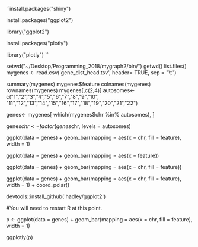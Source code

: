 ``install.packages("shiny")

install.packages("ggplot2")

library("ggplot2")

install.packages("plotly")

library("plotly") ``



setwd("~/Desktop/Programming_2018/mygraph2/bin/")
getwd()
list.files()
mygenes <- read.csv('gene_dist_head.tsv', header= TRUE, sep = "\t")

summary(mygenes)
mygenes$feature
colnames(mygenes)
rownames(mygenes)
mygenes[,c(2,4)]
autosomes<-c("1","2","3","4","5","6","7","8","9","10",
             "11","12","13","14","15","16","17","18","19","20","21","22")
             
genes<- mygenes[ which(mygenes$chr %in% autosomes), ] 

genes$chr <- factor(genes$chr, levels = autosomes)

ggplot(data = genes) +  geom_bar(mapping = aes(x = chr, fill = feature), width = 1)

ggplot(data = genes) +
  geom_bar(mapping = aes(x = feature))

ggplot(data = genes) +
  geom_bar(mapping = aes(x = chr, fill = feature))

ggplot(data = genes) +
  geom_bar(mapping = aes(x = chr, fill = feature), width = 1) +
  coord_polar()

devtools::install_github('hadley/ggplot2')

#You will need to restart R at this point.

p <- ggplot(data = genes) +
  geom_bar(mapping = aes(x = chr, fill = feature), width = 1)

ggplotly(p) 



